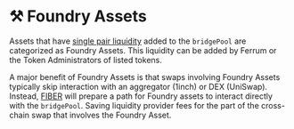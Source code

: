 # ⚒ Foundry Assets

Assets that have [single pair liquidity](../../core-components-of-bridging/bridge-pool/liquidity-management/liquidity-setup.md) added to the `bridgePool` are categorized as Foundry Assets. This liquidity can be added by Ferrum or the Token Administrators of listed tokens.&#x20;

A major benefit of Foundry Assets is that swaps involving Foundry Assets typically skip interaction with an aggregator (1inch) or DEX (UniSwap). Instead, [FIBER](../fiber-ferrum-inter-blockchain-express-routing-engine/) will prepare a path for Foundry assets to interact directly with the `bridgePool`. Saving liquidity provider fees for the part of the cross-chain swap that involves the Foundry Asset.
